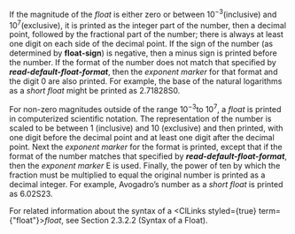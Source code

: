 
 



If the magnitude of the <i>float</i> is either zero or between 10<sup><i>−</i>3</sup>(inclusive) and 10<sup>7</sup>(exclusive), it is printed as the integer part of the number, then a decimal point, followed by the fractional part of the number; there is always at least one digit on each side of the decimal point. If the sign of the number (as determined by <b>float-sign</b>) is negative, then a minus sign is printed before the number. If the format of the number does not match that specified by <b>*read-default-float-format*</b>, then the <i>exponent marker</i> for that format and the digit 0 are also printed. For example, the base of the natural logarithms as a <i>short float</i> might be printed as 2.71828S0. 



For non-zero magnitudes outside of the range 10<sup><i>−</i>3</sup>to 10<sup>7</sup>, a <i>float</i> is printed in computerized scientific notation. The representation of the number is scaled to be between 1 (inclusive) and 10 (exclusive) and then printed, with one digit before the decimal point and at least one digit after the decimal point. Next the <i>exponent marker</i> for the format is printed, except that if the format of the number matches that specified by <b>*read-default-float-format*</b>, then the <i>exponent marker</i> E is used. Finally, the power of ten by which the fraction must be multiplied to equal the original number is printed as a decimal integer. For example, Avogadro’s number as a <i>short float</i> is printed as 6.02S23. 



For related information about the syntax of a <ClLinks styled={true} term={"float"}><i>float</i></ClLinks>, see Section 2.3.2.2 (Syntax of a Float).
 